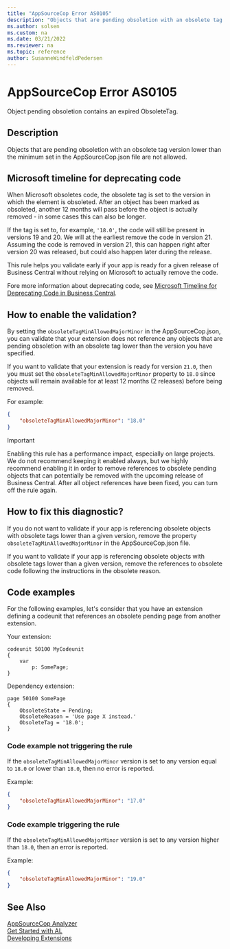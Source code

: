 ```yaml
---
title: "AppSourceCop Error AS0105"
description: "Objects that are pending obsoletion with an obsolete tag version lower than the minimum set in the AppSourceCop.json file are not allowed."
ms.author: solsen
ms.custom: na
ms.date: 03/21/2022
ms.reviewer: na
ms.topic: reference
author: SusanneWindfeldPedersen
---
```

[//]: # (START>DO_NOT_EDIT)
[//]: # (IMPORTANT:Do not edit any of the content between here and the END>DO_NOT_EDIT.)
[//]: # (Any modifications should be made in the .xml files in the ModernDev repo.)
# AppSourceCop Error AS0105
Object pending obsoletion contains an expired ObsoleteTag.

## Description
Objects that are pending obsoletion with an obsolete tag version lower than the minimum set in the AppSourceCop.json file are not allowed.

[//]: # (IMPORTANT: END>DO_NOT_EDIT)

## Microsoft timeline for deprecating code

When Microsoft obsoletes code, the obsolete tag is set to the version in which the element is obsoleted. After an object has been marked as obsoleted, another 12 months will pass before the object is actually removed - in some cases this can also be longer.

If the tag is set to, for example, `'18.0'`, the code will still be present in versions 19 and 20. We will at the earliest remove the code in version 21. Assuming the code is removed in version 21, this can happen right after version 20 was released, but could also happen later during the release.

This rule helps you validate early if your app is ready for a given release of Business Central without relying on Microsoft to actually remove the code.

Fore more information about deprecating code, see [Microsoft Timeline for Deprecating Code in Business Central](../devenv-deprecation-timeline.md).

## How to enable the validation?

By setting the `obsoleteTagMinAllowedMajorMinor` in the AppSourceCop.json, you can validate that your extension does not reference any objects that are pending obsoletion with an obsolete tag lower than the version you have specified.

If you want to validate that your extension is ready for version `21.0`, then you must set the `obsoleteTagMinAllowedMajorMinor` property to `18.0` since objects will remain available for at least 12 months (2 releases) before being removed.

For example:
```JSON
{
    "obsoleteTagMinAllowedMajorMinor": "18.0"
}
```

> [!IMPORTANT]
> Enabling this rule has a performance impact, especially on large projects. We do not recommend keeping it enabled always, but we highly recommend enabling it in order to remove references to obsolete pending objects that can potentially be removed with the upcoming release of Business Central. After all object references have been fixed, you can turn off the rule again.

## How to fix this diagnostic?

If you do not want to validate if your app is referencing obsolete objects with obsolete tags lower than a given version, remove the property `obsoleteTagMinAllowedMajorMinor` in the AppSourceCop.json file.

If you want to validate if your app is referencing obsolete objects with obsolete tags lower than a given version, remove the references to obsolete code following the instructions in the obsolete reason.

## Code examples

For the following examples, let's consider that you have an extension defining a codeunit that references an obsolete pending page from another extension.

Your extension:
```AL
codeunit 50100 MyCodeunit
{
    var
        p: SomePage;
}
```

Dependency extension:
```AL
page 50100 SomePage
{
    ObsoleteState = Pending;
    ObsoleteReason = 'Use page X instead.'
    ObsoleteTag = '18.0';
}
```

### Code example not triggering the rule

If the `obsoleteTagMinAllowedMajorMinor` version is set to any version equal to `18.0` or lower than `18.0`, then no error is reported.

Example:
```JSON
{
    "obsoleteTagMinAllowedMajorMinor": "17.0"
}
```

### Code example triggering the rule

If the `obsoleteTagMinAllowedMajorMinor` version is set to any version higher than `18.0`, then an error is reported.

Example:
```JSON
{
    "obsoleteTagMinAllowedMajorMinor": "19.0"
}
```

## See Also  
[AppSourceCop Analyzer](appsourcecop.md)  
[Get Started with AL](../devenv-get-started.md)  
[Developing Extensions](../devenv-dev-overview.md)  
